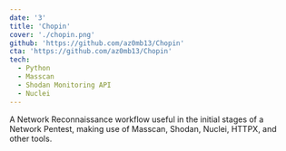```yaml
---
date: '3'
title: 'Chopin'
cover: './chopin.png'
github: 'https://github.com/az0mb13/Chopin'
cta: 'https://github.com/az0mb13/Chopin'
tech:
  - Python
  - Masscan
  - Shodan Monitoring API
  - Nuclei
---
```


A Network Reconnaissance workflow useful in the initial stages of a Network Pentest, making use of Masscan, Shodan, Nuclei, HTTPX, and other tools.
